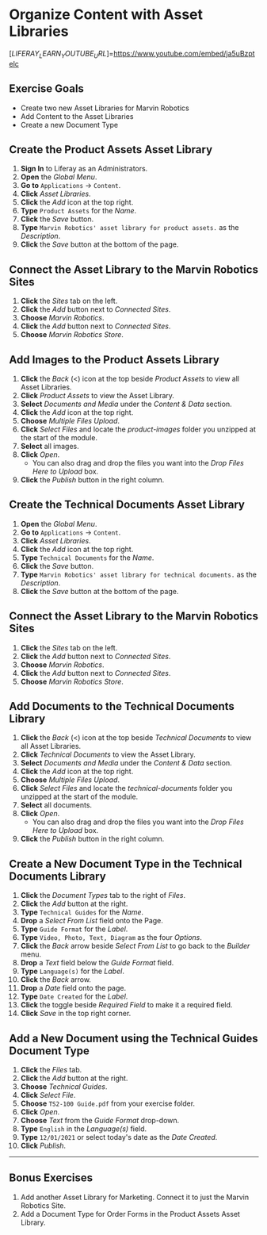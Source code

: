 # Organize Content with Asset Libraries 

[$LIFERAY_LEARN_YOUTUBE_URL$]=https://www.youtube.com/embed/ja5uBzptelc

## Exercise Goals 
* Create two new Asset Libraries for Marvin Robotics 
* Add Content to the Asset Libraries 
* Create a new Document Type 

## Create the Product Assets Asset Library 
1. **Sign In** to Liferay as an Administrators. 
2. **Open** the _Global Menu_.  
3. **Go to** `Applications` &rarr; `Content`. 
4. **Click** _Asset Libraries_. 
5. **Click** the _Add_ icon at the top right. 
6. **Type** `Product Assets` for the _Name_. 
7. **Click** the _Save_ button. 
8. **Type** `Marvin Robotics' asset library for product assets.` as the _Description_. 
9. **Click** the _Save_ button at the bottom of the page. 

## Connect the Asset Library to the Marvin Robotics Sites 
1. **Click** the _Sites_ tab on the left. 
2. **Click** the _Add_ button next to _Connected Sites_. 
3. **Choose** _Marvin Robotics_. 
4. **Click** the _Add_ button next to _Connected Sites_. 
5. **Choose** _Marvin Robotics Store_. 

## Add Images to the Product Assets Library 
1. **Click** the _Back_ (<) icon at the top beside _Product Assets_ to view all Asset Libraries. 
2. **Click** _Product Assets_ to view the Asset Library. 
3. **Select** _Documents and Media_ under the _Content & Data_ section. 
4. **Click** the _Add_ icon at the top right. 
5. **Choose** _Multiple Files Upload_. 
6. **Click** _Select Files_ and locate the _product-images_ folder you unzipped at the start of the module. 
7. **Select** all images. 
8. **Click** _Open_. 
	- You can also drag and drop the files you want into the _Drop Files Here to Upload_ box. 
9. **Click** the _Publish_ button in the right column. 

## Create the Technical Documents Asset Library 
1. **Open** the _Global Menu_. 
2. **Go to** `Applications` &rarr; `Content`. 
3. **Click** _Asset Libraries_. 
4. **Click** the _Add_ icon at the top right. 
5. **Type** `Technical Documents` for the _Name_. 
6. **Click** the _Save_ button. 
7. **Type** `Marvin Robotics' asset library for technical documents.` as the _Description_. 
8. **Click** the _Save_ button at the bottom of the page. 

## Connect the Asset Library to the Marvin Robotics Sites 
1. **Click** the _Sites_ tab on the left. 
2. **Click** the _Add_ button next to _Connected Sites_. 
3. **Choose** _Marvin Robotics_. 
4. **Click** the _Add_ button next to _Connected Sites_. 
5. **Choose** _Marvin Robotics Store_. 

## Add Documents to the Technical Documents Library 
1. **Click** the _Back_ (<) icon at the top beside _Technical Documents_ to view all Asset Libraries. 
2. **Click** _Technical Documents_ to view the Asset Library. 
3. **Select** _Documents and Media_ under the _Content & Data_ section. 
4. **Click** the _Add_ icon at the top right. 
5. **Choose** _Multiple Files Upload_. 
6. **Click** _Select Files_ and locate the _technical-documents_ folder you unzipped at the start of the module. 
7. **Select** all documents. 
8. **Click** _Open_. 
	- You can also drag and drop the files you want into the _Drop Files Here to Upload_ box. 
9. **Click** the _Publish_ button in the right column. 

## Create a New Document Type in the Technical Documents Library 
1. **Click** the _Document Types_ tab to the right of _Files_. 
2. **Click** the _Add_ button at the right. 
3. **Type** `Technical Guides` for the _Name_. 
4. **Drop** a _Select From List_ field onto the Page. 
5. **Type** `Guide Format` for the _Label_. 
6. **Type** `Video, Photo, Text, Diagram` as the four _Options_. 
7. **Click** the _Back_ arrow beside _Select From List_ to go back to the _Builder_ menu. 
8. **Drop** a _Text_ field below the _Guide Format_ field. 
9. **Type** `Language(s)` for the _Label_. 
10. **Click** the _Back_ arrow. 
11. **Drop** a _Date_ field onto the page. 
12. **Type** `Date Created` for the _Label_. 
13. **Click** the toggle beside _Required Field_ to make it a required field. 
14. **Click** _Save_ in the top right corner. 

## Add a New Document using the Technical Guides Document Type 
1. **Click** the _Files_ tab. 
2. **Click** the _Add_ button at the right. 
3. **Choose** _Technical Guides_. 
4. **Click** _Select File_. 
5. **Choose** `TS2-100 Guide.pdf` from your exercise folder. 
6. **Click** _Open_. 
7. **Choose** _Text_ from the _Guide Format_ drop-down. 
8. **Type** `English` in the _Language(s)_ field. 
9. **Type** `12/01/2021` or select today's date as the _Date Created_. 
10. **Click** _Publish_. 

---

## Bonus Exercises 
1. Add another Asset Library for Marketing. Connect it to just the Marvin Robotics Site. 
2. Add a Document Type for Order Forms in the Product Assets Asset Library. 
